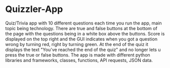 # Quizzler-App
Quiz/Trivia app with 10 different questions each time you run the app, main topic being technology. There are true and false buttons at the bottom of the page with the questions being in a white box above the buttons. Score is displayed on the top right and the GUI indicates when you got a question wrong by turning red, right by turning green. At the end of the quiz it displays the text "You've reached the end of the quiz" and no longer lets u press the true or false buttons. The app is made with different python libraries and frameworks, classes, functions, API requests, JSON data.
